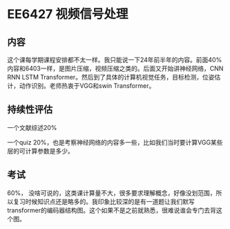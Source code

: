 # EE6427 视频信号处理

## 内容

这个课每学期课程安排都不太一样。我只能说一下24年前半年的内容。前面40%内容和6403一样，是图片压缩，视频压缩之类的。后面又开始讲神经网络，CNN RNN LSTM Transformer。然后到了具体的计算机视觉任务，目标检测，位姿估计，动作识别。老师热衷于VGG和swin Transformer。

## 持续性评估

一个文献综述20%

一个quiz 20%，也是考察神经网络的内容多一些，比如我们当时要计算VGG某些层的可计算参数是多少。

## 考试

60%， 没啥可说的，这类课计算量不大，很多要求理解概念，好像没划范围，所以复习时候知识点还是略多的。我印象比较深的是有一道题让我们默写transformer的编码器结构图。这个如果不是之前就熟悉，很难说谁会专门去背这个图。
